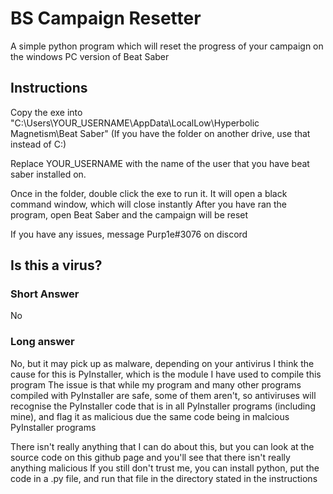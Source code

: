 # BS Campaign Resetter

A simple python program which will reset the progress of your campaign on the windows PC version of Beat Saber

## Instructions

Copy the exe into "C:\Users\YOUR_USERNAME\AppData\LocalLow\Hyperbolic Magnetism\Beat Saber"
(If you have the folder on another drive, use that instead of C:)

Replace YOUR_USERNAME with the name of the user that you have beat saber installed on.

Once in the folder, double click the exe to run it. It will open a black command window, which will close instantly
After you have ran the program, open Beat Saber and the campaign will be reset

If you have any issues, message Purp1e#3076 on discord

## Is this a virus?

### Short Answer

No

### Long answer

No, but it may pick up as malware, depending on your antivirus
I think the cause for this is PyInstaller, which is the module I have used to compile this program
The issue is that while my program and many other programs compiled with PyInstaller are safe, some of them aren't, so antiviruses will recognise the PyInstaller code that is in all PyInstaller programs (including mine), and flag it as malicious due the same code being in malcious PyInstaller programs

There isn't really anything that I can do about this, but you can look at the source code on this github page and you'll see that there isn't really anything malicious
If you still don't trust me, you can install python, put the code in a .py file, and run that file in the directory stated in the instructions
